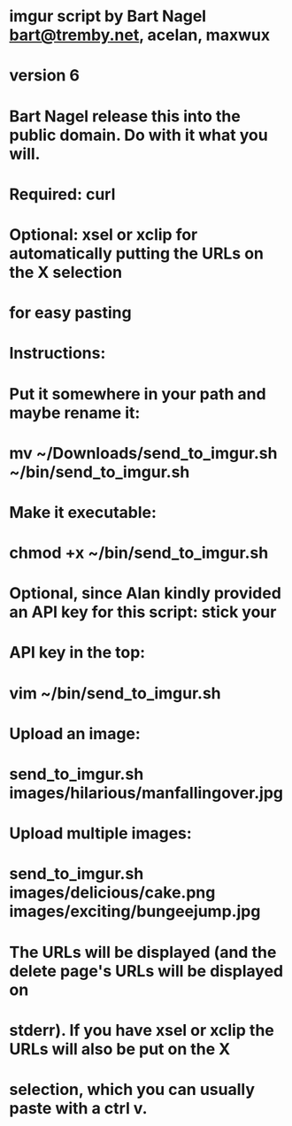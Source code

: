 # imgur script by Bart Nagel <bart@tremby.net>, acelan, maxwux
# version 6
# Bart Nagel release this into the public domain. Do with it what you will.

# Required: curl
#
# Optional: xsel or xclip for automatically putting the URLs on the X selection
# for easy pasting
#
# Instructions:
# Put it somewhere in your path and maybe rename it:
#       mv ~/Downloads/send_to_imgur.sh ~/bin/send_to_imgur.sh 
# Make it executable:
#       chmod +x ~/bin/send_to_imgur.sh 
# Optional, since Alan kindly provided an API key for this script: stick your
# API key in the top:
#       vim ~/bin/send_to_imgur.sh 
# Upload an image:
#       send_to_imgur.sh images/hilarious/manfallingover.jpg
# Upload multiple images:
#       send_to_imgur.sh images/delicious/cake.png images/exciting/bungeejump.jpg
# The URLs will be displayed (and the delete page's URLs will be displayed on
# stderr). If you have xsel or xclip the URLs will also be put on the X
# selection, which you can usually paste with a ctrl v.
